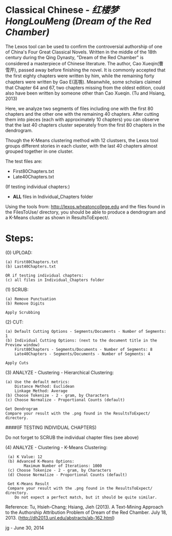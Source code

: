 # Classical Chinese - _红楼梦HongLouMeng (Dream of the Red Chamber)_

The Lexos tool can be used to confirm the controversial authorship of one of
China's Four Great Classical Novels. Written in the middle of the 18th century
during the Qing Dynasty, "Dream of the Red Chamber" is considered a masterpiece
of Chinese literature. The author, Cao Xueqin(曹雪芹), passed away before finishing 
the novel. It is commonly accepted that the first eighty chapters were written
by him, while the remaining forty chapters were written by Gao E(高鶚). Meanwhile,
some scholars claimed that Chapter 64 and 67, two chapters missing from the oldest
edition, could also have been written by someone other than Cao Xueqin. (Tu and
Hsiang, 2013)

Here, we analyze two segments of files including one with the first 80 chapters and
the other one with the remaining 40 chapters. After cutting them into pieces (each
with approximately 10 chapters) you can observe that the last 40 chapters cluster
seperately from the first 80 chapters in the dendrogram.

Though the K-Means clustering method with 12 clustsers, the Lexos tool groups
different stories in each cluster, with the last 40 chapters almost grouped
together in one cluster.

The test files are:

* First80Chapters.txt
* Late40Chapters.txt

(If testing individual chapters:)
* __ALL__ files in Individual_Chapters folder

Using the tools from:   http://lexos.wheatoncollege.edu
and the files found in the FilesToUse/ directory, you should be able to
produce a dendrogram and a K-Means cluster as shown in ResultsToExpect/.

Steps:
=====================================================================
(0) UPLOAD:

    (a) First80Chapters.txt
    (b) Last40Chapters.txt

    OR if testing individual chapters:
    (c) all files in Individual_Chapters folder

(1) SCRUB:

    (a) Remove Punctuation
    (b) Remove Digits

    Apply Scrubbing
(2) CUT:

    (a) Default Cutting Options - Segments/Documents - Number of Segments: 1
    (b) Individual Cutting Options: (next to the document title in the Preview window) 
        First80Chapters - Segments/Documents - Number of Segments: 8
        Late40Chapters - Segments/Documents - Number of Segments: 4

    Apply Cuts
(3) ANALYZE - Clustering - Hierarchical Clustering:

    (a) Use the default metrics:
        Distance Method: Euclidean
        Linkage Method: Average
    (b) Choose Tokenize - 2 - gram, by Characters
    (c) Choose Normalize - Proportional Counts (default)
    
    Get Dendrogram
    Compare your result with the .png found in the ResultsToExpect/ directory.

####(IF TESTING INDIVIDUAL CHAPTERS)

Do not forget to SCRUB the individual chapter files (see above)

(4) ANALYZE - Clustering - K-Means Clustering:

     (a) K Value: 12
     (b) Advanced K-Means Options:
            Maximum Number of Iterations: 1000
     (c) Choose Tokenize - 2 - gram, by Characters
     (d) Choose Normalize - Proportional Counts (default)
     
     Get K-Means Result
     Compare your result with the .png found in the ResultsToExpect/ directory.
        Do not expect a perfect match, but it should be quite similar.

Reference:
Tu, Hsieh-Chang; Hsiang, Jieh (2013).  A Text-Mining Approach to the Authorship 
Attribution Problem of Dream of the Red Chamber. July 18, 2013.
(http://dh2013.unl.edu/abstracts/ab-162.html)


jg - June 30, 2014
